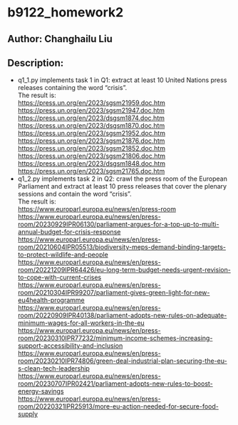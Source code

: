# b9122_homework2
## Author: Changhailu Liu
## Description:
- q1_1.py implements task 1 in Q1: extract at least 10 United Nations press releases containing the word “crisis”.  
  The result is:  
  https://press.un.org/en/2023/sgsm21959.doc.htm  
  https://press.un.org/en/2023/sgsm21947.doc.htm  
  https://press.un.org/en/2023/dsgsm1874.doc.htm  
  https://press.un.org/en/2023/dsgsm1870.doc.htm  
  https://press.un.org/en/2023/sgsm21952.doc.htm  
  https://press.un.org/en/2023/sgsm21876.doc.htm  
  https://press.un.org/en/2023/sgsm21852.doc.htm  
  https://press.un.org/en/2023/sgsm21806.doc.htm  
  https://press.un.org/en/2023/dsgsm1848.doc.htm   
  https://press.un.org/en/2023/sgsm21765.doc.htm  
- q1_2.py implements task 2 in Q2: crawl the press room of the European Parliament and extract at least 10 press releases that cover the plenary sessions and contain the word “crisis”.  
  The result is:  
  https://www.europarl.europa.eu/news/en/press-room  
  https://www.europarl.europa.eu/news/en/press-room/20230929IPR06130/parliament-argues-for-a-top-up-to-multi-annual-budget-for-crisis-response  
  https://www.europarl.europa.eu/news/en/press-room/20210604IPR05513/biodiversity-meps-demand-binding-targets-to-protect-wildlife-and-people  
  https://www.europarl.europa.eu/news/en/press-room/20221209IPR64426/eu-long-term-budget-needs-urgent-revision-to-cope-with-current-crises  
  https://www.europarl.europa.eu/news/en/press-room/20210304IPR99207/parliament-gives-green-light-for-new-eu4health-programme  
  https://www.europarl.europa.eu/news/en/press-room/20220909IPR40138/parliament-adopts-new-rules-on-adequate-minimum-wages-for-all-workers-in-the-eu  
  https://www.europarl.europa.eu/news/en/press-room/20230310IPR77232/minimum-income-schemes-increasing-support-accessibility-and-inclusion  
  https://www.europarl.europa.eu/news/en/press-room/20230210IPR74806/green-deal-industrial-plan-securing-the-eu-s-clean-tech-leadership  
  https://www.europarl.europa.eu/news/en/press-room/20230707IPR02421/parliament-adopts-new-rules-to-boost-energy-savings  
  https://www.europarl.europa.eu/news/en/press-room/20220321IPR25913/more-eu-action-needed-for-secure-food-supply
  
